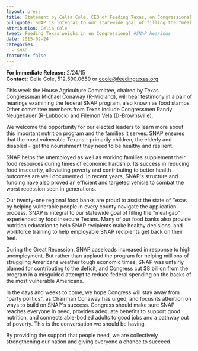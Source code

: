 ```yaml
---
layout: press
title: Statement by Celia Cole, CEO of Feeding Texas, on Congressional SNAP Hearings
pullquote: SNAP is integral to our statewide goal of filling the "meal gap" experienced by food insecure Texans.
attribution: Celia Cole
tweet: Feeding Texas weighs in on Congressional #SNAP hearings
date: 2015-02-24
categories:
  - SNAP
featured: false
---  
```

**For Immediate Release:** 2/24/15    
**Contact:** Celia Cole, 512.590.0659 or ccole@feedingtexas.org
 
This week the House Agriculture Committee, chaired by Texas Congressman Michael Conaway (R-Midland), will hear testimony in a pair of hearings examining the federal SNAP program, also known as food stamps. Other committee members from Texas include Congressmen Randy Neugebauer (R-Lubbock) and Filemon Vela (D-Brownsville).
 
We welcome the opportunity for our elected leaders to learn more about this important nutrition program and the families it serves. SNAP ensures that the most vulnerable Texans - primarily children, the elderly and disabled - get the nourishment they need to be healthy and resilient.

SNAP helps the unemployed as well as working families supplement their food resources during times of economic hardship. Its success in reducing food insecurity, alleviating poverty and contributing to better health outcomes are well documented. In recent years, SNAP's structure and funding have also proved an efficient and targeted vehicle to combat the worst recession seen in generations.
 
Our twenty-one regional food banks are proud to assist the state of Texas by helping vulnerable people in every county navigate the application process. SNAP is integral to our statewide goal of filling the "meal gap" experienced by food insecure Texans. Many of our food banks also provide nutrition education to help SNAP recipients make healthy decisions, and workforce training to help employable SNAP recipients get back on their feet. 
 
During the Great Recession, SNAP caseloads increased in response to high unemployment. But rather than applaud the program for helping millions of struggling Americans weather tough economic times, SNAP was unfairly blamed for contributing to the deficit, and Congress cut $8 billion from the program in a misguided attempt to reduce federal spending on the backs of the most vulnerable Americans.  
 
In the days and weeks to come, we hope Congress will stay away from "party politics", as Chairman Conaway has urged, and focus its attention on ways to build on SNAP's success. Congress should make sure SNAP reaches everyone in need, provides adequate benefits to support good nutrition, and connects able-bodied adults to good jobs and a pathway out of poverty. This is the conversation we should be having.
 
By providing the support that people need, we are collectively strengthening our nation and giving everyone a chance to succeed.
 
##
